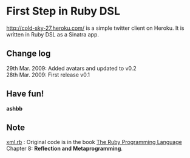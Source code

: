 First Step in Ruby DSL
======================

<http://cold-sky-27.heroku.com/> is a simple twitter client on Heroku. It is written in Ruby DSL as a Sinatra app.


Change log
----------
29th Mar. 2009: Added avatars and updated to v0.2 <br>
28th Mar. 2009: First release v0.1 

Have fun!
---------
**ashbb**

Note
----
[xml.rb](http://github.com/ashbb/cold-sky-27/blob/master/xml.rb) : Original code is in the book [The Ruby Programming Language](http://oreilly.com/catalog/9780596516178.do) Chapter 8: **Reflection and Metaprogramming**.